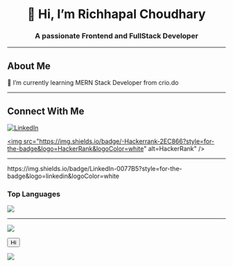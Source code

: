<h1 align="center">👋 Hi, I’m Richhapal Choudhary </h1>
<h3 align="center" > A passionate Frontend and FullStack Developer</h3>

<hr>
<h2>About Me</h2>

🌱 I’m currently learning MERN Stack Developer from crio.do

<hr>

<h2>Connect With Me</h2>
<p align="left">
 
 <a href="https://www.linkedin.com/in/richhapalchoudhary/"  target="blank"><img src="https://img.shields.io/badge/LinkedIn-0077B5?style=for-the-badge&logo=linkedin&logoColor=white"  alt="LinkedIn"  /></a>
 
 <a href="https://www.hackerrank.com/richhapal10" target="blank"><img src="https://img.shields.io/badge/-Hackerrank-2EC866?style=for-the-badge&logo=HackerRank&logoColor=white" alt=HackerRank"  /></a>
  
</p>
<hr>
https://img.shields.io/badge/LinkedIn-0077B5?style=for-the-badge&logo=linkedin&logoColor=white
<h3>Top Languages</h3>
<p align="left" >
<img src="https://github-readme-stats.vercel.app/api/top-langs/?username=richhapal&layout=compact&theme=tokyonight" />
</p>


<hr>




<!-- <h3>My Gits Statss</h3>
<p align="left" >
<img  src="https://github-readme-stats.vercel.app/api?username=richhapal&show_icons=true&theme=tokyonight"  />
</p>
 -->



![](https://komarev.com/ghpvc/?username=richhapal)

<!-- <img src="https://cdn.simpleicons.org/leetcode/ffffff" height="32" width="32" /> -->
<button>Hi</button>

<!-- <img src="https://github-profile-summary-cards.vercel.app/api/cards/profile-details?username=richhapal&theme=tokyonight"  /> -->
<!-- <a href="https://leetcode.com/richhapal_choudhary/" ><img src="https://img.shields.io/badge/-LinkedIn-FFA116?style=for-the-badge&logo=LinkedIn&logoColor=blue" >  </a>
 -->
<a href="https://www.linkedin.com/in/richhapalchoudhary/" ><img src="https://img.shields.io/badge/LinkedIn-0077B5?style=for-the-badge&logo=linkedin&logoColor=white" >  </a>

<!-- https://img.shields.io/badge/LinkedIn-0077B5?style=for-the-badge&logo=linkedin&logoColor=white -->
<!-- https://leetcode.com/richhapal_choudhary/ -->
